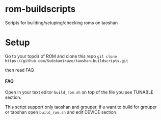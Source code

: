 # rom-buildscripts
Scripts for building/setuping/checking roms on taoshan

# Setup
Go to your topdir of ROM and clone this repo
`git clone https://github.com/Sudokamikaze/taoshan-buildscripts.git`

then read FAQ

#### FAQ

Open in your text editor `build_rom.sh` on top of the file you see TUNABLE section.

This script support only taoshan and grouper, if u want to build for grouper or taoshan
open `build_rom.sh` and edit DEVICE section
